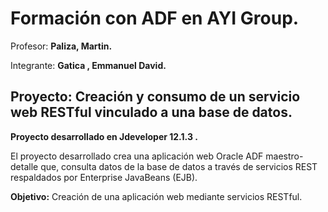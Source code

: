 # **Formación con ADF en AYI Group.**

Profesor:
**Paliza, Martin.**  

Integrante: **Gatica , Emmanuel David.**

## Proyecto: Creación y consumo de un servicio web RESTful vinculado a una base de datos.
**Proyecto desarrollado en Jdeveloper 12.1.3 .**

El proyecto desarrollado crea una aplicación web Oracle ADF maestro-detalle que, consulta datos de la base de datos a través de servicios REST respaldados por Enterprise JavaBeans (EJB).

**Objetivo:**
Creación de una aplicación web mediante servicios RESTful.



